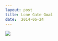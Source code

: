 ```yaml
---
layout: post
title: Lone Gate Goal
date:  2014-06-24
---
```


![](https://cdn.mediacru.sh/6-CldO00xWhn.jpg)
